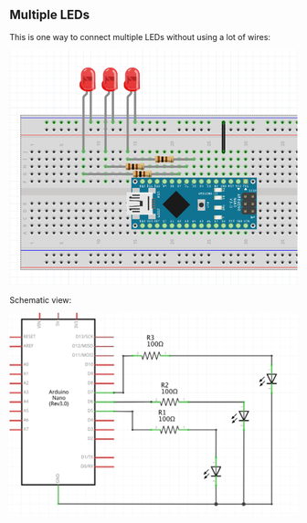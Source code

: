 ## Multiple LEDs

This is one way to connect multiple LEDs without using a lot of wires:

![](../../imgs/multipleLEDs_bb.png)

Schematic view:

![](../../imgs/multipleLEDs_sch.png)
